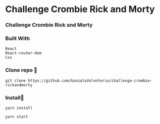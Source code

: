 # Challenge Crombie Rick and Morty

###  Challenge Crombie Rick and Morty

### Built With

```
React
React-router-dom
Css

```
### Clone repo 🔧
```
git clone https://github.com/GonzaloVolonterio/challenge-crombie-rickandmorty

```

### Install🔧
```
yarn install
```
```
yarn start
```


